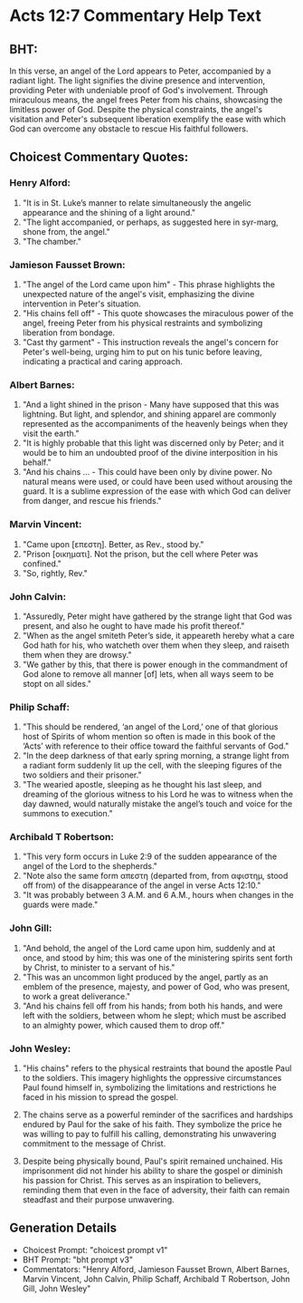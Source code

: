 # Acts 12:7 Commentary Help Text

## BHT:
In this verse, an angel of the Lord appears to Peter, accompanied by a radiant light. The light signifies the divine presence and intervention, providing Peter with undeniable proof of God's involvement. Through miraculous means, the angel frees Peter from his chains, showcasing the limitless power of God. Despite the physical constraints, the angel's visitation and Peter's subsequent liberation exemplify the ease with which God can overcome any obstacle to rescue His faithful followers.

## Choicest Commentary Quotes:
### Henry Alford:
1. "It is in St. Luke’s manner to relate simultaneously the angelic appearance and the shining of a light around." 
2. "The light accompanied, or perhaps, as suggested here in syr-marg, shone from, the angel." 
3. "The chamber."

### Jamieson Fausset Brown:
1. "The angel of the Lord came upon him" - This phrase highlights the unexpected nature of the angel's visit, emphasizing the divine intervention in Peter's situation.
2. "His chains fell off" - This quote showcases the miraculous power of the angel, freeing Peter from his physical restraints and symbolizing liberation from bondage.
3. "Cast thy garment" - This instruction reveals the angel's concern for Peter's well-being, urging him to put on his tunic before leaving, indicating a practical and caring approach.

### Albert Barnes:
1. "And a light shined in the prison - Many have supposed that this was lightning. But light, and splendor, and shining apparel are commonly represented as the accompaniments of the heavenly beings when they visit the earth."
2. "It is highly probable that this light was discerned only by Peter; and it would be to him an undoubted proof of the divine interposition in his behalf."
3. "And his chains ... - This could have been only by divine power. No natural means were used, or could have been used without arousing the guard. It is a sublime expression of the ease with which God can deliver from danger, and rescue his friends."

### Marvin Vincent:
1. "Came upon [επεστη]. Better, as Rev., stood by." 
2. "Prison [οικηματι]. Not the prison, but the cell where Peter was confined." 
3. "So, rightly, Rev."

### John Calvin:
1. "Assuredly, Peter might have gathered by the strange light that God was present, and also he ought to have made his profit thereof."
2. "When as the angel smiteth Peter’s side, it appeareth hereby what a care God hath for his, who watcheth over them when they sleep, and raiseth them when they are drowsy."
3. "We gather by this, that there is power enough in the commandment of God alone to remove all manner [of] lets, when all ways seem to be stopt on all sides."

### Philip Schaff:
1. "This should be rendered, ‘an angel of the Lord,’ one of that glorious host of Spirits of whom mention so often is made in this book of the ‘Acts’ with reference to their office toward the faithful servants of God."
2. "In the deep darkness of that early spring morning, a strange light from a radiant form suddenly lit up the cell, with the sleeping figures of the two soldiers and their prisoner."
3. "The wearied apostle, sleeping as he thought his last sleep, and dreaming of the glorious witness to his Lord he was to witness when the day dawned, would naturally mistake the angel’s touch and voice for the summons to execution."

### Archibald T Robertson:
1. "This very form occurs in Luke 2:9 of the sudden appearance of the angel of the Lord to the shepherds."
2. "Note also the same form απεστη (departed from, from αφιστημ, stood off from) of the disappearance of the angel in verse Acts 12:10."
3. "It was probably between 3 A.M. and 6 A.M., hours when changes in the guards were made."

### John Gill:
1. "And behold, the angel of the Lord came upon him, suddenly and at once, and stood by him; this was one of the ministering spirits sent forth by Christ, to minister to a servant of his."
2. "This was an uncommon light produced by the angel, partly as an emblem of the presence, majesty, and power of God, who was present, to work a great deliverance."
3. "And his chains fell off from his hands; from both his hands, and were left with the soldiers, between whom he slept; which must be ascribed to an almighty power, which caused them to drop off."

### John Wesley:
1. "His chains" refers to the physical restraints that bound the apostle Paul to the soldiers. This imagery highlights the oppressive circumstances Paul found himself in, symbolizing the limitations and restrictions he faced in his mission to spread the gospel.

2. The chains serve as a powerful reminder of the sacrifices and hardships endured by Paul for the sake of his faith. They symbolize the price he was willing to pay to fulfill his calling, demonstrating his unwavering commitment to the message of Christ.

3. Despite being physically bound, Paul's spirit remained unchained. His imprisonment did not hinder his ability to share the gospel or diminish his passion for Christ. This serves as an inspiration to believers, reminding them that even in the face of adversity, their faith can remain steadfast and their purpose unwavering.


## Generation Details
- Choicest Prompt: "choicest prompt v1"
- BHT Prompt: "bht prompt v3"
- Commentators: "Henry Alford, Jamieson Fausset Brown, Albert Barnes, Marvin Vincent, John Calvin, Philip Schaff, Archibald T Robertson, John Gill, John Wesley"
